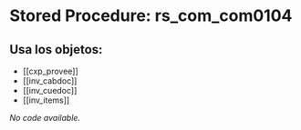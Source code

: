 # Stored Procedure: rs_com_com0104

## Usa los objetos:
- [[cxp_provee]]
- [[inv_cabdoc]]
- [[inv_cuedoc]]
- [[inv_items]]

*No code available.*
